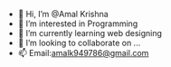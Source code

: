 - 👋 Hi, I’m @Amal Krishna
- 👀 I’m interested in Programming
- 🌱 I’m currently learning web designing
- 💞️ I’m looking to collaborate on ...
- 📫 Email:amalk949786@gmail.com

<!---
amal152/amal152 is a ✨ special ✨ repository because its `README.md` (this file) appears on your GitHub profile.
You can click the Preview link to take a look at your changes.
--->
